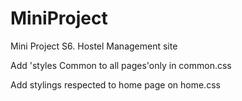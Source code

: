 # MiniProject
Mini Project S6. Hostel Management site

Add 'styles Common to all pages'only in common.css

Add stylings respected to home page on home.css
